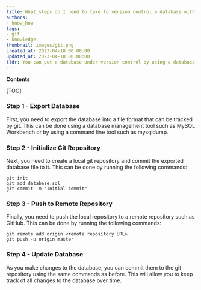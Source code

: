 ```yaml
---
title: What steps do I need to take to version control a database with git?
authors:
- know_how
tags:
- git
- knowledge
thumbnail: images/git.png
created_at: 2023-04-18 00:00:00
updated_at: 2023-04-18 00:00:00
tldr: You can put a database under version control by using a database version control system such as Flyway, Liquibase, or Redgate`s SQL Source Control.
---
```


**Contents**

[TOC]

### Step 1 - Export Database

First, you need to export the database into a file format that can be tracked by git. This can be done using a database management tool such as MySQL Workbench or by using a command line tool such as mysqldump.

### Step 2 - Initialize Git Repository

Next, you need to create a local git repository and commit the exported database file to it. This can be done by running the following commands:

```git
git init
git add database.sql
git commit -m "Initial commit"
```

### Step 3 - Push to Remote Repository

Finally, you need to push the local repository to a remote repository such as GitHub. This can be done by running the following commands:

```git
git remote add origin <remote repository URL>
git push -u origin master
```

### Step 4 - Update Database

As you make changes to the database, you can commit them to the git repository using the same commands as before. This will allow you to keep track of all changes to the database over time.

